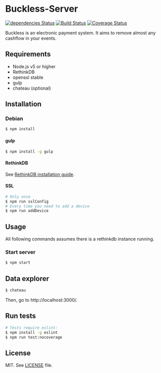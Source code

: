 # Buckless-Server
[![dependencies Status](https://david-dm.org/buckless/server/status.png)](https://david-dm.org/buckless/server)
[![Build Status](https://travis-ci.org/buckless/Server.svg?branch=master)](https://travis-ci.org/buckless/Server)
[![Coverage Status](https://coveralls.io/repos/github/buckless/Server/badge.svg?branch=master)](https://coveralls.io/github/buckless/Server?branch=master)  

Buckless is an electronic payment system.
It aims to remove almost any cashflow in your events.


## Requirements
- Node.js v5 or higher
- RethinkDB
- openssl stable
- gulp
- chateau (optional)


## Installation

### Debian
```sh
$ npm install
```

#### gulp
```sh
$ npm install -g gulp
```

#### RethinkDB
See [RethinkDB installation guide](https://www.rethinkdb.com/docs/install/).

#### SSL
```sh
# Only once
$ npm run sslConfig
# Every time you need to add a device
$ npm run addDevice
```

## Usage
All following commands assumes there is a rethinkdb instance running.

### Start server
```sh
$ npm start
```

## Data explorer
```sh
$ chateau
```
Then, go to http://localhost:3000/.

##  Run tests

```sh
# Tests require eslint:
$ npm install -g eslint
$ npm run test:nocoverage
```

## License
MIT. See [LICENSE](LICENSE) file.
